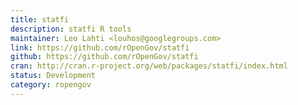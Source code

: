 ```yaml
---
title: statfi
description: statfi R tools
maintainer: Leo Lahti <louhos@googlegroups.com>
link: https://github.com/rOpenGov/statfi
github: https://github.com/rOpenGov/statfi
cran: http://cran.r-project.org/web/packages/statfi/index.html
status: Development
category: ropengov
---
```

